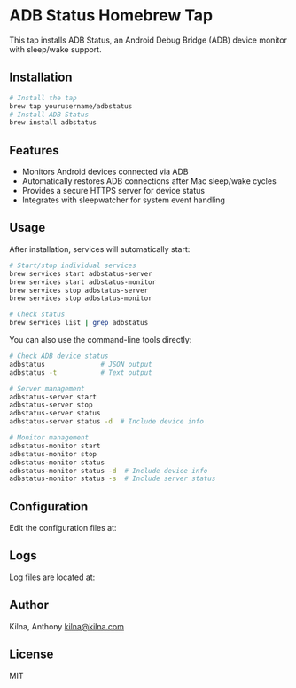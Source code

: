 # ADB Status Homebrew Tap

This tap installs ADB Status, an Android Debug Bridge (ADB) device monitor with sleep/wake support.

## Installation

```bash
# Install the tap
brew tap yourusername/adbstatus
# Install ADB Status
brew install adbstatus
```

## Features

- Monitors Android devices connected via ADB
- Automatically restores ADB connections after Mac sleep/wake cycles
- Provides a secure HTTPS server for device status
- Integrates with sleepwatcher for system event handling

## Usage

After installation, services will automatically start:

```bash
# Start/stop individual services
brew services start adbstatus-server
brew services start adbstatus-monitor
brew services stop adbstatus-server
brew services stop adbstatus-monitor

# Check status
brew services list | grep adbstatus
```

You can also use the command-line tools directly:

```bash
# Check ADB device status
adbstatus              # JSON output
adbstatus -t           # Text output

# Server management
adbstatus-server start
adbstatus-server stop
adbstatus-server status
adbstatus-server status -d  # Include device info

# Monitor management
adbstatus-monitor start
adbstatus-monitor stop
adbstatus-monitor status
adbstatus-monitor status -d  # Include device info
adbstatus-monitor status -s  # Include server status
```

## Configuration

Edit the configuration files at:

## Logs

Log files are located at:

## Author

Kilna, Anthony <kilna@kilna.com>

## License

MIT